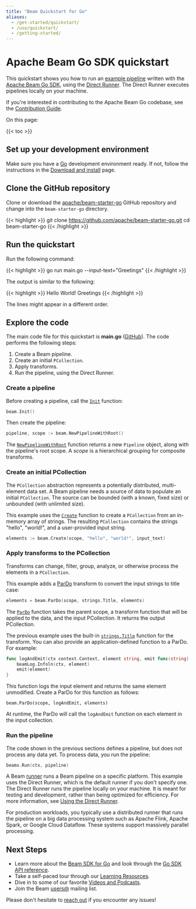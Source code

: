 ```yaml
---
title: "Beam Quickstart for Go"
aliases:
  - /get-started/quickstart/
  - /use/quickstart/
  - /getting-started/
---
```

<!--
Licensed under the Apache License, Version 2.0 (the "License");
you may not use this file except in compliance with the License.
You may obtain a copy of the License at

http://www.apache.org/licenses/LICENSE-2.0

Unless required by applicable law or agreed to in writing, software
distributed under the License is distributed on an "AS IS" BASIS,
WITHOUT WARRANTIES OR CONDITIONS OF ANY KIND, either express or implied.
See the License for the specific language governing permissions and
limitations under the License.
-->

# Apache Beam Go SDK quickstart

This quickstart shows you how to run an
[example pipeline](https://github.com/apache/beam-starter-go) written with the
[Apache Beam Go SDK](/documentation/sdks/go), using the
[Direct Runner](/documentation/runners/direct/). The Direct Runner executes
pipelines locally on your machine.

If you're interested in contributing to the Apache Beam Go codebase, see the
[Contribution Guide](/contribute).

On this page:

{{< toc >}}

## Set up your development environment

Make sure you have a [Go](https://go.dev/) development environment ready. If
not, follow the instructions in the
[Download and install](https://go.dev/doc/install) page.

## Clone the GitHub repository

Clone or download the
[apache/beam-starter-go](https://github.com/apache/beam-starter-go) GitHub
repository and change into the `beam-starter-go` directory.

{{< highlight >}}
git clone https://github.com/apache/beam-starter-go.git
cd beam-starter-go
{{< /highlight >}}

## Run the quickstart

Run the following command:

{{< highlight >}}
go run main.go --input-text="Greetings"
{{< /highlight >}}

The output is similar to the following:

{{< highlight >}}
Hello
World!
Greetings
{{< /highlight >}}

The lines might appear in a different order.

## Explore the code

The main code file for this quickstart is **main.go**
([GitHub](https://github.com/apache/beam-starter-go/blob/main/main.go)).
The code performs the following steps:

1. Create a Beam pipeline.
3. Create an initial `PCollection`.
3. Apply transforms.
4. Run the pipeline, using the Direct Runner.

### Create a pipeline

Before creating a pipeline, call the [`Init`][Init] function:

```go
beam.Init()
```

Then create the pipeline:

```go
pipeline, scope := beam.NewPipelineWithRoot()
```

The [`NewPipelineWithRoot`][newPipelineWithRoot] function returns a new
`Pipeline` object, along with the pipeline's root scope. A *scope* is a
hierarchical grouping for composite transforms.


### Create an initial PCollection

The `PCollection` abstraction represents a potentially distributed,
multi-element data set. A Beam pipeline needs a source of data to populate an
initial `PCollection`. The source can be bounded (with a known, fixed size) or
unbounded (with unlimited size).

This example uses the [`Create`][Create] function to create a `PCollection`
from an in-memory array of strings. The resulting `PCollection` contains the
strings "hello", "world!", and a user-provided input string.

```go
elements := beam.Create(scope, "hello", "world!", input_text)
```

### Apply transforms to the PCollection

Transforms can change, filter, group, analyze, or otherwise process the
elements in a `PCollection`.

This example adds a [ParDo](/documentation/programming-guide/#pardo) transform
to convert the input strings to title case:

```go
elements = beam.ParDo(scope, strings.Title, elements)
```

The [`ParDo`][ParDo] function takes the parent scope, a transform function that
will be applied to the data, and the input PCollection. It returns the output
PCollection.

The previous example uses the built-in [`strings.Title`][Title] function for
the transform. You can also provide an application-defined function to a ParDo.
For example:

```go
func logAndEmit(ctx context.Context, element string, emit func(string)) {
    beamLog.Infoln(ctx, element)
    emit(element)
}
```

This function logs the input element and returns the same element unmodified.
Create a ParDo for this function as follows:

```
beam.ParDo(scope, logAndEmit, elements)
```

At runtime, the ParDo will call the `logAndEmit` function on each element in
the input collection.

### Run the pipeline

The code shown in the previous sections defines a pipeline, but does not
process any data yet. To process data, you run the pipeline:

```go
beamx.Run(ctx, pipeline)
```

A Beam [runner](https://beam.apache.org/documentation/basics/#runner) runs a
Beam pipeline on a specific platform. This example uses the Direct Runner,
which is the default runner if you don't specify one. The Direct Runner runs
the pipeline locally on your machine. It is meant for testing and development,
rather than being optimized for efficiency. For more information, see
[Using the Direct Runner](https://beam.apache.org/documentation/runners/direct/).

For production workloads, you typically use a distributed runner that runs the
pipeline on a big data processing system such as Apache Flink, Apache Spark, or
Google Cloud Dataflow. These systems support massively parallel processing.

## Next Steps

* Learn more about the [Beam SDK for Go](/documentation/sdks/go/)
  and look through the
  [Go SDK API reference](https://pkg.go.dev/github.com/apache/beam/sdks/v2/go/pkg/beam).
* Take a self-paced tour through our
  [Learning Resources](/documentation/resources/learning-resources).
* Dive in to some of our favorite
  [Videos and Podcasts](/get-started/resources/videos-and-podcasts).
* Join the Beam [users@](/community/contact-us) mailing list.

Please don't hesitate to [reach out](/community/contact-us) if you encounter any
issues!

[Init]: https://pkg.go.dev/github.com/apache/beam/sdks/v2/go/pkg/beam#Init
[Create]: https://pkg.go.dev/github.com/apache/beam/sdks/v2/go/pkg/beam#Create
[NewPipelineWithRoot]: https://pkg.go.dev/github.com/apache/beam/sdks/v2/go/pkg/beam#NewPipelineWithRoot
[ParDo]: https://pkg.go.dev/github.com/apache/beam/sdks/v2/go/pkg/beam#ParDo
[Title]: https://pkg.go.dev/strings#Title


